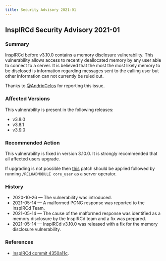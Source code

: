```yaml
---
title: Security Advisory 2021-01
---
```


## InspIRCd Security Advisory 2021-01

### Summary

InspIRCd before v3.10.0 contains a memory disclosure vulnerability. This vulnerability allows access to recently deallocated memory by any user able to connect to a server. It is believed that the most the most likely memory to be disclosed is information regarding messages sent to the calling user but other information can not currently be ruled out.

Thanks to [@AndrioCelos](https://github.com/AndrioCelos) for reporting this issue.

### Affected Versions

This vulnerability is present in the following releases:

* v3.8.0
* v3.8.1
* v3.9.0

### Recommended Action

This vulnerability is fixed in version 3.10.0. It is strongly recommended that all affected users upgrade.

If upgrading is not possible then [this](https://github.com/inspircd/inspircd/commit/4350a11c663b0d75f8119743bffb7736d87abd4d.patch) patch should be applied followed by running `/RELOADMODULE core_user` as a server operator.

### History

* 2020-10-26 &mdash; The vulnerability was introduced.
* 2021-05-14 &mdash; A malformed PONG response was reported to the InspIRCd Team.
* 2021-05-14 &mdash; The cause of the malformed response was identified as a memory disclosure by the InspIRCd team and a fix was prepared.
* 2021-05-14 &mdash; InspIRCd v3.10.0 was released with a fix for the memory disclosure vulnerability.

### References

* [InspIRCd commit 4350a11c](https://github.com/inspircd/inspircd/commit/4350a11c663b0d75f8119743bffb7736d87abd4d).
